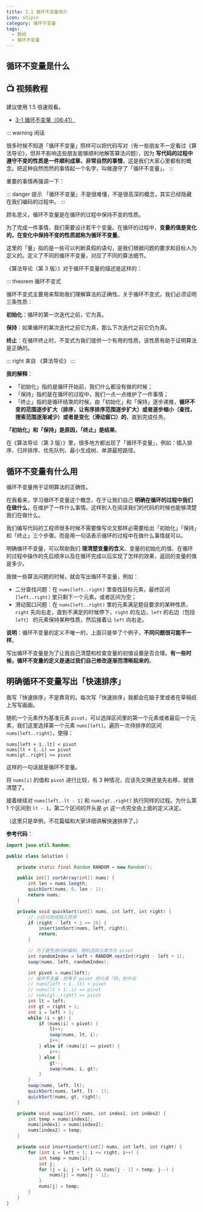 ```yaml
---
title: 2.1 循环不变量简介
icon: shipin
category: 循环不变量
tags:
  - 数组
  - 循环不变量
---
```



## 循环不变量是什么 <Badge text="视频" type="warning"/> <Badge text="重要" type=""/>

## :tv: **视频教程**

建议使用 1.5 倍速观看。

* [3-1 循环不变量（06:41）](https://www.bilibili.com/video/BV1Jg411M7Lp?p=1)


::: warning  闲话

很多时候不知道「循环不变量」照样可以把代码写对（有一些朋友不一定看过《算法导论》，但并不影响这些朋友能够顺利地解答算法问题），因为 **写代码的过程中遵守不变的性质是一件顺利成章、非常自然的事情**，这是我们大家心里都有的概念。把这种自然而然的事情起一个名字，叫做遵守了「循环不变量」。
::: 

重要的事情再强调一下：

::: danger 提示
「循环不变量」不是很难懂，不是很高深的概念，其实已经隐藏在我们编码的过程中。
:::

顾名思义，循环不变量是在循环的过程中保持不变的性质。

为了完成一件事情，我们需要设计若干个变量。在循环的过程中，**变量的值是变化的，在变化中保持不变的性质就称为循环不变量**。

这里的「量」指的是一些可以判断真假的语句，是我们根据问题的要求和目标人为定义的。定义了不同的循环不变量，对应了不同的算法细节。

《算法导论（第 3 版）》对于循环不变量的描述是这样的：

::: theorem 循环不变式

循环不变式主要用来帮助我们理解算法的正确性。关于循环不变式，我们必须证明三条性质：

**初始化**：循环的第一次迭代之前，它为真。

**保持**：如果循环的某次迭代之前它为真，那么下次迭代之前它仍为真。

**终止**：在循环终止时，不变式为我们提供一个有用的性质，该性质有助于证明算法是正确的。

::: right
来自 《算法导论》
:::

**我的解释**：

+ 「初始化」指的是循环开始前，我们什么都没有做的时候；
+ 「保持」指的是在循环的过程中，我们一点一点维护了一件事情；
+ 「终止」指的是循环结束的时候，由「初始化」和「保持」逐步递推，**循环不变的范围逐步扩大（排序，让有序排序范围逐步扩大）或者逐步缩小（查找，搜索范围逐渐减少）或者是变化（滑动窗口）的**，直到完成任务。

**「初始化」和「保持」是原因，「终止」是结果**。

在《算法导论（第 3 版）》里，很多地方都出现了「循环不变量」，例如：插入排序、归并排序、优先队列、最小生成树、单源最短路径。

## 循环不变量有什么用

循环不变量用于证明算法的正确性。

在我看来，学习循环不变量这个概念，在于让我们自己 **明确在循环的过程中我们在做什么**，在维护了一件什么事情。这样别人在阅读我们的代码的时候也能够清楚我们在做什么。

我们编写代码的工程师很多时候不需要像写论文那样必需要给出「初始化」「保持」和「终止」三个步骤。而是用一句话表示循环的过程中在做什么事情就可以。

明确循环不变量，可以帮助我们 **理清楚变量的含义**、变量的初始化的值、在循环的过程中操作的先后顺序以及在循环完成以后实现了怎样的效果，返回的变量的值是多少。

我做一些算法问题的时候，就会写出循环不变量，例如：

+ 二分查找问题：在 `nums[left..right]` 里查找目标元素，最终区间 `[left..right]` 里只剩下一个元素，或者区间为空；
+ 滑动窗口问题：在 `nums[left..right)` 里的元素满足题目要求的某种性质，`right` 先向右走，直到不满足的时候停下，`right` 的左边，`left` 的右边（包括 `left`） 的元素保持某种性质，然后接着让 `left` 向右走。

**说明**：循环不变量的定义不唯一的，上面只是举了个例子，**不同问题很可能不一样**。

写出循环不变量是为了让我自己清楚和检查变量的初值设置是否合理。**有一些时候，循环不变量的定义是通过我们自己修改逐渐而清晰起来的**。

## 明确循环不变量写出「快速排序」

我写「快速排序」不是靠背的。每次写「快速排序」我都会在脑子里或者在草稿纸上写写画画。

随机一个元素作为基准元素 `pivot`，可以选择区间里的第一个元素或者最后一个元素，我们这里选择第一个元素 `nums[left]`。遍历一次待排序的区间 `nums[left..right]`，使得：


```
nums[left + 1..lt] < pivot
nums[lt + 1..i) == pivot
nums[gt..right] >= pivot
```

这样的一句话就是循环不变量。

将 `nums[i]` 的值和 `pivot` 进行比较，有 3 种情况，应该先交换还是先右移，就很清楚了。

接着继续对 `nums[left..lt - 1]` 和 `nums[gt..right]` 执行同样的过程。为什么第 1 个区间到 `lt - 1`，第二个区间的开头是 `gt` 这一点完全由上面的定义决定。

（这里只是举例，不花篇幅和大家详细讲解快速排序了。）

**参考代码**：

```java
import java.util.Random;

public class Solution {

    private static final Random RANDOM = new Random();

    public int[] sortArray(int[] nums) {
        int len = nums.length;
        quickSort(nums, 0, len - 1);
        return nums;
    }

    private void quickSort(int[] nums, int left, int right) {
        // 小区间改成插入排序
        if (right - left + 1 <= 16) {
            insertionSort(nums, left, right);
            return;
        }

        // 为了避免递归树偏斜，随机选择元素作为 pivot
        int randomIndex = left + RANDOM.nextInt(right - left + 1);
        swap(nums, left, randomIndex);

        int pivot = nums[left];
        // 循环不变量：把等于 pivot 的元素「挤」到中间
        // nums[left + 1..lt] < pivot
        // nums[lt + 1..i) == pivot
        // nums[gt..right] >= pivot
        int lt = left;
        int gt = right + 1;
        int i = left + 1;
        while (i < gt) {
            if (nums[i] < pivot) {
                lt++;
                swap(nums, lt, i);
                i++;
            } else if (nums[i] == pivot) {
                i++;
            } else {
                gt--;
                swap(nums, i, gt);
            }
        }
        swap(nums, left, lt);
        quickSort(nums, left, lt - 1);
        quickSort(nums, gt, right);
    }

    private void swap(int[] nums, int index1, int index2) {
        int temp = nums[index1];
        nums[index1] = nums[index2];
        nums[index2] = temp;
    }

    private void insertionSort(int[] nums, int left, int right) {
        for (int i = left + 1; i <= right; i++) {
            int temp = nums[i];
            int j;
            for (j = i; j > left && nums[j - 1] > temp; j--) {
                nums[j] = nums[j - 1];
            }
            nums[j] = temp;
        }
    }
}
```



